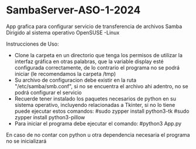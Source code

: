 # SambaServer-ASO-1-2024
App grafica para configurar servicio de transferencia de archivos Samba
Dirigido al sistema operativo OpenSUSE -Linux

Instrucciones de Uso:
- Clone la carpeta en un directorio que tenga los permisos de utilizar la interfaz gráfica
  en otras palabras, que la variable display esté configurada correctamente, de lo contrario el programa no se podrá iniciar (le recomendamos la carpeta /tmp)
- Su archivo de configuracion debe existir en la ruta "/etc/samba/smb.conf", si no se encuentra el
  archivo ahi adentro, no se podrá configurar el servicio
- Recuerde tener instalado los paquetes necesarios de python en su sistema operativo, incluyendo
  relacionadas a Tkinter, si no lo tiene puede ejecutar estos comandos:
   #sudo zypper install python3-tk
   #sudo zypper install python3-pillow
- Para iniciar el programa debe ejecutar el comando:
   #python3 App.py
   
En caso de no contar con python u otra dependencia necesaria el programa no se inicializará